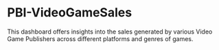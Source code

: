 # PBI-VideoGameSales
This dashboard offers insights into the sales generated by various Video Game Publishers across different platforms and genres of games.
